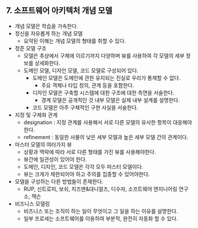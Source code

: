 ## 7. 소프트웨어 아키텍처 개념 모델

- 개념 모델은 학습을 가속한다.
- 정신을 자유롭게 하는 개념 모델
    - 요약된 이해는 개념 모델의 형태를 취할 수 있다.
- 정준 모델 구조
    - 모델은 추상에서 구체에 이르기까지 다양하며 뷰를 사용하여 각 모델의 세부 정보를 상세화한다.
    - 도메인 모델, 디자인 모델, 코드 모델로 구성되어 있다.
        - 도메인 모델은 도메인에 관한 유지되는 진실로 우리가 통제할 수 없다.
            - 주요 객체나 타입 정의, 관계 등을 포함한다.
        - 디자인 모델은 구축할 시스템에 대한 구조에 대한  측면을 서술한다.
            - 경계 모델은 공개적인 것 내부 모델은 실제 내부 설계를 설명한다.
        - 코드 모델은 아주 구체적인 구현 사실을 서술한다.
- 지정 및 구체화 관계
    - designation : 지정 관계를 사용해서 서로 다른 모델의 유사한 항목이 대응해야 한다.
    - refinement : 동일한 사물의 낮은 세부 모델과 높은 세부 모델 간의 관계이다.
- 마스터 모델의 여러가지 뷰
    - 상황과 맥락에 따라 서로 다른 형태를 가진 뷰를 사용해야한다.
    - 뷰간에 일관성이 있어야 한다.
    - 도메인, 디자인, 코드 모델은 각각 모두 마스터 모델이다.
    - 뷰는 크게가 제한되어야 하고 주의를 집중할 수 있어야한다.
- 모델을 구성하는 다른 방법들이 존재한다.
    - RUP, 신트로피, 보쉬, 치즈맨&대니얼즈, 디수자, 소프트웨어 엔지니어링 연구소, 잭슨
- 비즈니스 모델링
    - 비즈니스 또는 조직이 하는 일이 무엇이고 그 일을 하는 이유를 설명한다.
    - 일부 프로세는 소프트웨어를 이용하여 부분적, 완전히 자동화 할 수 있다.